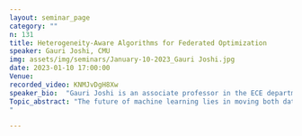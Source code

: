 ```yaml
---
layout: seminar_page
category: ""
n: 131
title: Heterogeneity-Aware Algorithms for Federated Optimization
speaker: Gauri Joshi, CMU
img: assets/img/seminars/January-10-2023_Gauri Joshi.jpg
date: 2023-01-10 17:00:00 
Venue: 
recorded_video: KNMJvDgH8Xw
speaker_bio:  "Gauri Joshi is an associate professor in the ECE department at Carnegie Mellon University. Gauri completed her Ph.D. from MIT EECS and completed her undergrad in Electrical Engineering from IIT Bombay. Her current research is on designing algorithms for federated learning, distributed optimization, and parallel computing. Her awards and honors include being named as one of MIT Technology Review's 35 Innovators under 35 (2022), the NSF CAREER Award (2021), the ACM Sigmetrics Best Paper Award (2020), Best Thesis Prize in Computer science at MIT (2012), and Institute Gold Medal of IIT Bombay (2010)."
Topic_abstract: "The future of machine learning lies in moving both data collection as well as model training to the edge. The emerging area of federated learning seeks to achieve this goal by orchestrating distributed model training using a large number of resource-constrained mobile devices that collect data from their environment. Due to limited communication capabilities as well as privacy concerns, the data collected by these devices cannot be sent to the cloud for centralized processing. Instead, the nodes perform local training updates and only send the resulting model to the cloud. A key aspect that sets federated learning apart from data-center-based distributed training is the inherent data, communication, and computation heterogeneity across the edge clients. Allowing heterogeneity is essential for the system to be scalable and flexible. However, heterogeneity can cause convergence slowdown and inconsistency problems for federated optimization algorithms. In this talk, I will present our recent work on algorithms for tackling various types of heterogeneity in federated optimization.
"

---
```


